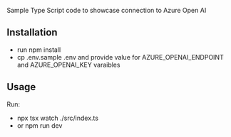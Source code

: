 Sample Type Script code to showcase connection to Azure Open AI


## Installation
- run npm install
- cp .env.sample .env and provide value for AZURE_OPENAI_ENDPOINT and AZURE_OPENAI_KEY varaibles

## Usage
Run:
- npx tsx watch ./src/index.ts
- or npm run dev
